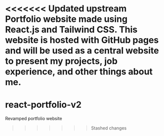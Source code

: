 <<<<<<< Updated upstream
Portfolio website made using React.js and Tailwind CSS. This website is hosted with GitHub pages and will be used as a central website to present my projects, job experience, and other things about me.
=======
# react-portfolio-v2
 Revamped portfolio website
>>>>>>> Stashed changes
